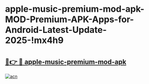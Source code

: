 # apple-music-premium-mod-apk-MOD-Premium-APK-Apps-for-Android-Latest-Update-2025-!mx4h9

# <h2><a href="https://22z849.esa.edu.pl?title=apple-music-premium-mod-apk&ref=mx4h9">🔗👉 🔴 apple-music-premium-mod-apk</a></h2>

[![acn](https://github.com/user-attachments/assets/0f9c940e-d8b0-45ae-aac7-cd30a18b3e1c)](https://22z849.esa.edu.pl?title=apple-music-premium-mod-apk&ref=mx4h9)

